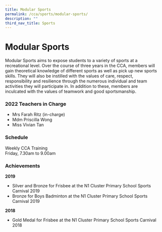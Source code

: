 ```yaml
---
title: Modular Sports
permalink: /cca/sports/modular-sports/
description: ""
third_nav_title: Sports
---
```

# **Modular Sports**

Modular Sports aims to expose students to a variety of sports at a recreational level. Over the course of three years in the CCA, members will gain theoretical knowledge of different sports as well as pick up new sports skills. They will also be instilled with the values of care, respect, responsibility and resilience through the numerous individual and team activities they will participate in. In addition to these, members are inculcated with the values of teamwork and good sportsmanship.

### 2022 Teachers in Charge

*   Mrs Farah Ritz (in-charge)
*   Mdm Priscilla Wong
*   Miss Vivian Tan

### Schedule

Weekly CCA Training  
Friday, 7.30am to 9.00am

### Achievements

**2019**

* Silver and Bronze for Frisbee at the N1 Cluster Primary School Sports Carnival 2019
* Bronze for Boys Badminton at the N1 Cluster Primary School Sports Carnival 2019

**2018**

* Gold Medal for Frisbee at the N1 Cluster Primary School Sports Carnival 2018